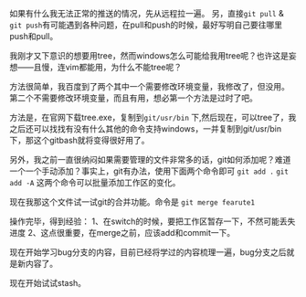 如果有什么我无法正常的推送的情况，先从远程拉一遍。
另，直接`git pull` & `git push`有可能遇到各种问题，在pull和push的时候，最好写明自己要往哪里push和pull。

我刚才又下意识的想要用tree，然而windows怎么可能给我用tree呢？也许这是妄想——且慢，连vim都能用，为什么不能tree呢？

方法很简单，我百度到了两个其中一个需要修改环境变量，我修改了，但没用。
第二个不需要修改环境变量，而且有用，想必第一个方法是过时了吧。

方法是，在官网下载tree.exe，复制到`git/usr/bin` 下,然后现在，可以tree了，我之后还可以找找有没有什么其他的命令支持windows，一并复制到git/usr/bin下，那这个gitbash就将变得很好用了。

另外，我之前一直很纳闷如果需要管理的文件非常多的话，git如何添加呢？难道一个一个手动添加？事实上，git有办法，使用下面两个命令即可
`git add .`
`git add -A`
这两个命令可以批量添加工作区的变化。

现在我那这个文件试一试git的合并功能。命令是
`git merge fearute1`

操作完毕，得到经验：
1、在switch的时候，要把工作区暂存一下，不然可能丢失进度
2、这点很重要，在merge之前，应该add和commit一下。

现在开始学习bug分支的内容，目前已经将学过的内容梳理一遍，bug分支之后就是新内容了。

现在开始试试stash。
